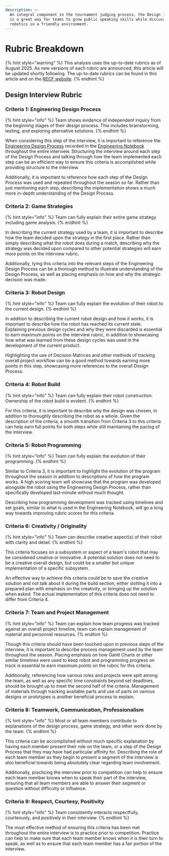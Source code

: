 ```yaml
---
description: >-
  An integral component in the tournament judging process, the Design Interview
  is a great way for teams to grow public speaking skills while discussing
  robotics in a friendly environment.
---
```


# Rubric Breakdown

{% hint style="warning" %}
This analysis uses the up-to-date rubrics as of August 2025. As new versions of each rubric are announced, this article will be updated shortly following. The up-to-date rubrics can be found in this article and on the [RECF website](https://kb.roboticseducation.org/hc/en-us/categories/4421404969111-Volunteers?sc=judging).
{% endhint %}

## Design Interview Rubric

### Criteria 1: Engineering Design Process

{% hint style="info" %}
Team shows evidence of independent inquiry from the beginning stages of their design process. This includes brainstorming, testing, and exploring alternative solutions.
{% endhint %}

When considering this step of the interview, it is important to reference the [Engineering Design Process](../notebook/) recorded in the [Engineering Notebook](broken-reference) throughout the entire interview. Structuring the interview around each step of the Design Process and talking through how the team implemented each step can be an efficient way to ensure this criteria is accomplished while providing structure to the interview.

Additionally, it is important to reference how each step of the Design Process was used and repeated throughout the season so far. Rather than just mentioning each step, describing the implementation shows a much more in-depth understanding of the Design Process.

### Criteria 2: Game Strategies

{% hint style="info" %}
Team can fully explain their entire game strategy including game analysis.&#x20;
{% endhint %}

In describing the current strategy used by a team, it is important to describe how the team decided upon the strategy in the first place. Rather than simply describing what the robot does during a match, describing why the strategy was decided upon compared to other potential strategies will earn more points on the interview rubric.

Additionally, tying this criteria into the relevant steps of the Engineering Design Process can be a thorough method to illustrate understanding of the Design Process, as well as placing emphasis on how and why the strategic decision was made.

### Criteria 3: Robot Design

{% hint style="info" %}
Team can fully explain the evolution of their robot to the current design.
{% endhint %}

In addition to describing the current robot design and how it works, it is important to describe how the robot has reached its current state. Explaining previous design cycles and why they were discarded is essential to earn maximum points on the interview rubric, in addition to showcasing how what was learned from these design cycles was used in the development of the current product.

Highlighting the use of Decision Matrices and other methods of tracking overall project workflow can be a good method towards earning more points in this step, showcasing more references to the overall Design Process.

### Criteria 4: Robot Build

{% hint style="info" %}
Team can fully explain their robot construction. Ownership of the robot build is evident.
{% endhint %}

For this criteria, it is important to describe why the design was chosen, in addition to thoroughly describing the robot as a whole. Given the description of the criteria, a smooth transition from Criteria 3 to this criteria can help earn full points for both steps while still maintaining the pacing of the interview.

### Criteria 5: Robot Programming

{% hint style="info" %}
Team can fully explain the evolution of their programming.
{% endhint %}

Similar to Criteria 3, it is important to highlight the evolution of the program throughout the season in addition to descriptions of how the program works. A high scoring team will showcase that the program was developed alongside the robot using the Engineering Design Process, rather than specifically developed last-minute without much thought.

Describing how programming development was tracked using timelines and set goals, similar to what is used in the Engineering Notebook, will go a long way towards improving rubric scores for this criteria.

### Criteria 6: Creativity / Originality

{% hint style="info" %}
Team can describe creative aspect(s) of their robot with clarity and detail.
{% endhint %}

This criteria focuses on a subsystem or aspect of a team's robot that may be considered creative or innovative. A potential solution does not need to be a creative overall design, but could be a smaller but unique implementation of a specific subsystem.&#x20;

An effective way to achieve this criteria could be to save the creative solution and not talk about it during the build section, either slotting it into a prepared plan with emphasis on the creativity, or bringing up the solution when asked. The actual implementation of this criteria does not need to differ from Criteria 4.

### Criteria 7: Team and Project Management

{% hint style="info" %}
Team can explain how team progress was tracked against an overall project timeline, team can explain management of material and personnel resources.
{% endhint %}

Though this criteria should have been touched upon in previous steps of the interview, it is important to describe process management used by the team throughout the season. Placing emphasis on how Gantt Charts or other similar timelines were used to keep robot and programming progress on track is essential to earn maximum points on the rubric for this criteria.

Additionally, referencing how various roles and projects were split among the team, as well as any specific time constraints beyond set deadlines, should be brought up to meet the second half of the criteria. Management of materials through tracking available parts and use of parts on various designs or prototypes is another beneficial process to explain.

### Criteria 8: Teamwork, Communication, Professionalism

{% hint style="info" %}
Most or all team members contribute to explanations of the design process, game strategy, and other work done by the team.
{% endhint %}

This criteria can be accomplished without much specific explanation by having each member present their role on the team, or a step of the Design Process that they may have had particular affinity for. Describing the role of each team member as they begin to present a segment of the interview is also beneficial towards being absolutely clear regarding team involvement.

Additionally, practicing the interview prior to competition can help to ensure each team member knows when to speak their part of the interview, ensuring that all team members are able to answer their segment or question without difficulty or influence.

### Criteria 9: Respect, Courtesy, Positivity

{% hint style="info" %}
Team consistently interacts respectfully, courteously, and positively in their interview.
{% endhint %}

The most effective method of ensuring this criteria has been met throughout the entire interview is to practice prior to competition. Practice can help to make sure that each team member knows when it is their turn to speak, as well as to ensure that each team member has a fair portion of the interview.
